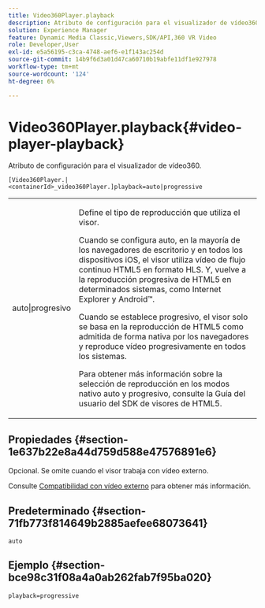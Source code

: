 ```yaml
---
title: Video360Player.playback
description: Atributo de configuración para el visualizador de vídeo360.
solution: Experience Manager
feature: Dynamic Media Classic,Viewers,SDK/API,360 VR Video
role: Developer,User
exl-id: e5a56195-c3ca-4748-aef6-e1f143ac254d
source-git-commit: 14b9f6d3a01d47ca60710b19abfe11df1e927978
workflow-type: tm+mt
source-wordcount: '124'
ht-degree: 6%

---
```


# Video360Player.playback{#video-player-playback}

Atributo de configuración para el visualizador de vídeo360.

`[Video360Player.|<containerId>_video360Player.]playback=auto|progressive`

<table id="table_441553CD34C94A58A9D7CBF772DEDDB6"> 
 <tbody> 
  <tr> 
   <td colname="col1"> <p> <span class="codeph"> auto|progresivo</span> </p> </td> 
   <td colname="col2"> <p> Define el tipo de reproducción que utiliza el visor. </p> <p>Cuando se configura <span class="codeph"> auto</span>, en la mayoría de los navegadores de escritorio y en todos los dispositivos iOS, el visor utiliza vídeo de flujo continuo HTML5 en formato HLS. Y, vuelve a la reproducción progresiva de HTML5 en determinados sistemas, como Internet Explorer y Android™. </p> <p>Cuando se establece <span class="codeph"> progresivo</span>, el visor solo se basa en la reproducción de HTML5 como admitida de forma nativa por los navegadores y reproduce vídeo progresivamente en todos los sistemas. </p> <p>Para obtener más información sobre la selección de reproducción en los modos nativo <span class="codeph"> auto</span> y <span class="codeph"> progresivo</span>, consulte la Guía del usuario del SDK de visores de HTML5. </p> </td> 
  </tr> 
 </tbody> 
</table>

## Propiedades {#section-1e637b22e8a44d759d588e47576891e6}

Opcional. Se omite cuando el visor trabaja con vídeo externo.

Consulte [Compatibilidad con vídeo externo](../../../c-html5-aem-asset-viewers/c-html5-aem-video360/c-html5-aem-video360-external-video-support.md#concept-66aa2784f2294794989bad2af74c3760) para obtener más información.

## Predeterminado {#section-71fb773f814649b2885aefee68073641}

`auto`

## Ejemplo {#section-bce98c31f08a4a0ab262fab7f95ba020}

`playback=progressive`
